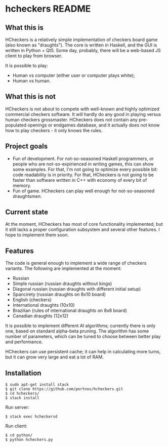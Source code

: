 # hcheckers README

## What this is

HCheckers is a relatively simple implementation of checkers board game (also known as "draughts").
The core is written in Haskell, and the GUI is written in Python + Qt5. Some
day, probably, there will be a web-based JS client to play from browser.

It is possible to play:

* Human vs computer (either user or computer plays white);
* Human vs human.

## What this is not

HCheckers is not about to compete with well-known and highly optimized
commercial checkers software. It will hardly do any good in playing versus
human checkers grossmaster.
HCheckers does not contain any pre-populated openings or endgames database, and
it actually does not know how to play checkers - it only knows the rules.

## Project goals

* Fun of development. For not-so-seasoned Haskell programmers, or people who are
  not-so-expirienced in writing games, this can show some examples. For that,
  I'm not going to optimize every possible bit: code readability is in
  priority. For that, HCheckers is not going to be faster than software written
  in C++ with economy of every bit of memory.
* Fun of game. HCheckers can play well enough for not-so-seasoned draughtsmen.

## Current state

At the moment, HCheckers has most of core functionality implemented, but it
still lacks a proper configuration subsystem and several other features. I hope
to implement them soon.

## Features

The code is general enough to implement a wide range of checkers variants.
The following are implemented at the moment:

* Russian
* Simple russian (russian draughts without kings)
* Diagonal russian (russian draughts with different initial setup)
* Spancirety (russian draughts on 8x10 board)
* English (checkers)
* International draughts (10x10)
* Brazilian (rules of international draughts on 8x8 board)
* Canadian draughts (12x12)

It is possible to implement different AI algorithms; currently there is only
one, based on standard alpha-beta pruning. The algorithm has some number of
parameters, which can be tuned to choose between better play and performance.

HCheckers can use persistent cache; it can help in calculating more turns, but
it can grow very large and eat a lot of RAM.

## Installation

```
$ sudo apt-get install stack
$ git clone https://github.com/portnov/hcheckers.git
$ cd hcheckers/
$ stack install
```

Run server:

```
$ stack exec hcheckersd
```

Run client:
```
$ cd python/
$ python hcheckers.py
```

